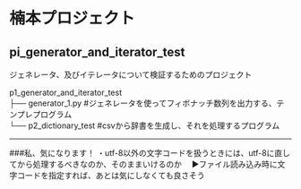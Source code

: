 楠本プロジェクト
=================================================
pi_generator_and_iterator_test
-------------------------------------------------
ジェネレータ、及びイテレータについて検証するためのプロジェクト  

p1_generator_and_iterator_test  
├── generator_1.py      #ジェネレータを使ってフィボナッチ数列を出力する、テンプレプログラム  
└── p2_dictionary_test  #csvから辞書を生成し、それを処理するプログラム　
- - - - - - - - - - - - - - - - - - - - - - - - -
###私、気になります！
・utf-8以外の文字コードを扱うときには、utf-8に直してから処理するべきなのか、そのままいけるのか　
    ▶︎ファイル読み込み時に文字コードを指定すれば、あとは気にしなくても良さそう

